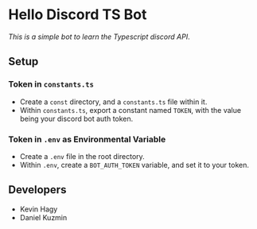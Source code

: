 # Hello Discord TS Bot
*This is a simple bot to learn the Typescript discord API*.

## Setup
### Token in `constants.ts`
- Create a `const` directory, and a `constants.ts` file within it.
 - Within `constants.ts`, export a constant named `TOKEN`, with the value being your discord bot auth token.

### Token in `.env` as Environmental Variable
- Create a `.env` file in the root directory.
 - Within `.env`, create a `BOT_AUTH_TOKEN` variable, and set it to your token.

## Developers
- Kevin Hagy
- Daniel Kuzmin
